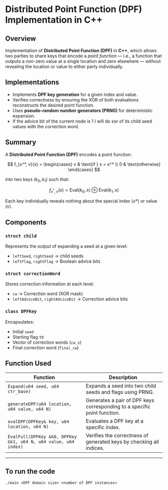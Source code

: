 # Distributed Point Function (DPF) Implementation in C++

## Overview
Implementation of **Distributed Point Function (DPF)** in **C++**, which allows two parties to share keys that encode a *point function* — i.e., a function that outputs a non-zero value at a single location and zero elsewhere — without revealing the location or value to either party individually.



## Implementations
- Implements **DPF key generation** for a given index and value.  
- Verifies correctness by ensuring the XOR of both evaluations reconstructs the desired point function.  
- Uses **pseudo-random number generators (PRNG)** for deterministic expansion.  
- If the advice bit of the current node is 1 I will do xor of its child seed values with the correction word.


## Summary

A **Distributed Point Function (DPF)** encodes a point function:

$$
f_{x^*, v}(x) =
\begin{cases}
v & \text{if } x = x^* \\
0 & \text{otherwise}
\end{cases}
$$

into two keys $(k_0, k_1)$ such that:

$$
f_{x^*, v}(x) = \text{Eval}(k_0, x) \oplus \text{Eval}(k_1, x)
$$

Each key individually reveals nothing about the special index \(x*\) or value \(v\).


## Components

### `struct child`
Represents the output of expanding a seed at a given level:
- `leftSeed`, `rightSeed` → child seeds  
- `leftFlag`, `rightFlag` → Boolean advice bits  

### `struct correctionWord`
Stores correction information at each level:
- `cw` → Correction word (XOR mask)  
- `leftAdviceBit`, `rightAdviceBit` → Correction advice bits  

### `class DPFKey`
Encapsulates:
- Initial `seed`  
- Starting flag `t0`  
- Vector of correction words (`cw_s`)  
- Final correction word (`final_cw`)  

## Function Used

| Function | Description |
|-----------|--------------|
| `Expand(u64 seed, u64 ctr_base)` | Expands a seed into two child seeds and flags using PRNG. |
| `generateDPF(u64 location, u64 value, u64 N)` | Generates a pair of DPF keys corresponding to a specific point function. |
| `evalDPF(DPFKey& key, u64 location, u64 N)` | Evaluates a DPF key at a specific index. |
| `EvalFull(DPFKey &k0, DPFKey &k1, u64 N, u64 value, u64 index)` | Verifies the correctness of generated keys by checking all indices. |

---

## To run the code
~~~
./main <DPF domain size> <number of DPF instances>

